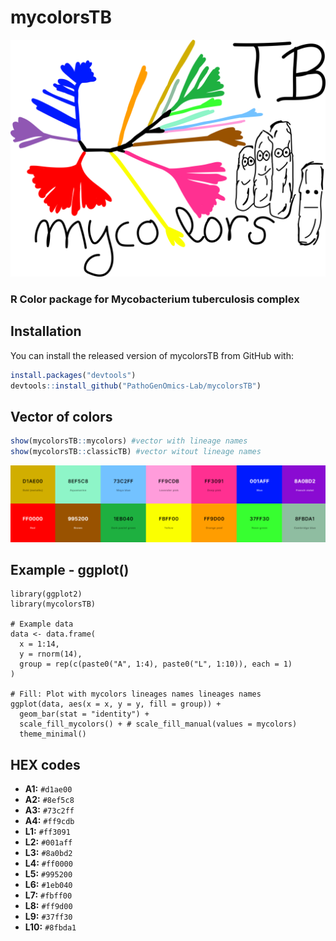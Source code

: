 # mycolorsTB
<p align="center">
  <img src="https://github.com/PathoGenOmics-Lab/mycolorsTB/blob/main/images/mycolors.png" title="mycolors logo" style="width:650px; height: auto;">
</p>

### R Color package for Mycobacterium tuberculosis complex

## Installation
You can install the released version of mycolorsTB from GitHub
with:

``` r
install.packages("devtools")
devtools::install_github("PathoGenOmics-Lab/mycolorsTB")
```
## Vector of colors
``` r
show(mycolorsTB::mycolors) #vector with lineage names
show(mycolorsTB::classicTB) #vector witout lineage names
```
<p align="center">
  <img src="https://github.com/PathoGenOmics-Lab/mycolorsTB/blob/main/images/mycolores.png" title=mycolors palette" style="width:1000px; height: auto;">
</p>

## Example - ggplot()
```
library(ggplot2)
library(mycolorsTB)

# Example data
data <- data.frame(
  x = 1:14,
  y = rnorm(14),
  group = rep(c(paste0("A", 1:4), paste0("L", 1:10)), each = 1)
)

# Fill: Plot with mycolors lineages names lineages names
ggplot(data, aes(x = x, y = y, fill = group)) +
  geom_bar(stat = "identity") + 
  scale_fill_mycolors() + # scale_fill_manual(values = mycolors)
  theme_minimal()
```

## HEX codes
- **A1:** `#d1ae00`
- **A2:** `#8ef5c8`
- **A3:** `#73c2ff`
- **A4:** `#ff9cdb`
- **L1:** `#ff3091`
- **L2:** `#001aff`
- **L3:** `#8a0bd2`
- **L4:** `#ff0000`
- **L5:** `#995200`
- **L6:** `#1eb040`
- **L7:** `#fbff00`
- **L8:** `#ff9d00`
- **L9:** `#37ff30`
- **L10:** `#8fbda1`


